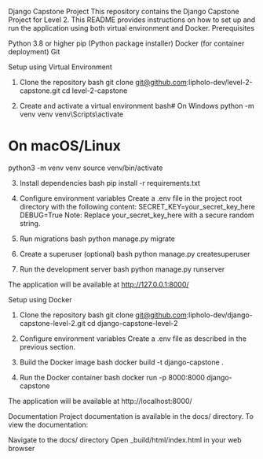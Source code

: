 Django Capstone Project
This repository contains the Django Capstone Project for Level 2. This README provides instructions on how to set up and run the application using both virtual environment and Docker.
Prerequisites

Python 3.8 or higher
pip (Python package installer)
Docker (for container deployment)
Git

Setup using Virtual Environment
1. Clone the repository
bash
git clone git@github.com:lipholo-dev/level-2-capstone.git
cd level-2-capstone

2. Create and activate a virtual environment
bash#
On Windows
python -m venv venv
venv\Scripts\activate

# On macOS/Linux
python3 -m venv venv
source venv/bin/activate

3. Install dependencies
bash
pip install -r requirements.txt

4. Configure environment variables
Create a .env file in the project root directory with the following content:
SECRET_KEY=your_secret_key_here
DEBUG=True
Note: Replace your_secret_key_here with a secure random string.
5. Run migrations
bash
python manage.py migrate

6. Create a superuser (optional)
bash
python manage.py createsuperuser

8. Run the development server
bash
python manage.py runserver

The application will be available at http://127.0.0.1:8000/

Setup using Docker
1. Clone the repository
bash
git clone git@github.com:lipholo-dev/django-capstone-level-2.git
cd django-capstone-level-2

3. Configure environment variables
Create a .env file as described in the previous section.

4. Build the Docker image
bash
docker build -t django-capstone .

6. Run the Docker container
bash
docker run -p 8000:8000 django-capstone

The application will be available at http://localhost:8000/

Documentation
Project documentation is available in the docs/ directory. 
To view the documentation:

Navigate to the docs/ directory
Open _build/html/index.html in your web browser
